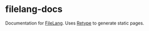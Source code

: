 # filelang-docs
Documentation for [FileLang](https://github.com/Camroku/filelang-docs). Uses [Retype](https://retype.com) to generate static pages.
